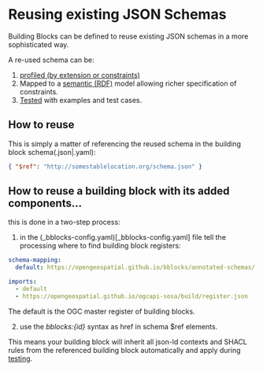 # Reusing existing JSON Schemas

Building Blocks can be defined to reuse existing JSON schemas in a more sophisticated way.

A re-used schema can be:

1. [profiled (by extension or constraints)](JSONSCHEMA-PROFILING.md)
2. Mapped to a [semantic (RDF)](RDF.md) model allowing richer specification of constraints.
3. [Tested](TESTING.md) with examples and test cases.

## How to reuse

This is simply a matter of referencing the reused schema in the building block schema(.json|.yaml):

```json
{ "$ref": "http://somestablelocation.org/schema.json" }
```

## How to reuse a building block with its added components...

this is done in a two-step process:

1. in the (_bblocks-config.yaml)[_bblocks-config.yaml] file tell the processing where to find building block registers:
```yaml
schema-mapping:
  default: https://opengeospatial.github.io/bblocks/annotated-schemas/

imports:
  - default
  - https://opengeospatial.github.io/ogcapi-sosa/build/register.json
```

The default is the OGC master register of building blocks.

2. use the _bblocks:{id}_ syntax as href in schema $ref elements.

This means your building block will inherit all json-ld contexts and SHACL rules from the referenced building block automatically and apply during [testing](TESTING.md).
